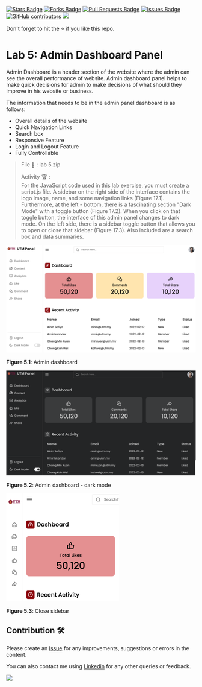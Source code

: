 <a href="https://github.com/drshahizan/learn-php/stargazers"><img src="https://img.shields.io/github/stars/drshahizan/learn-php" alt="Stars Badge"/></a>
<a href="https://github.com/drshahizan/learn-php/network/members"><img src="https://img.shields.io/github/forks/drshahizan/learn-php" alt="Forks Badge"/></a>
<a href="https://github.com/drshahizan/learn-php/pulls"><img src="https://img.shields.io/github/issues-pr/drshahizan/learn-php" alt="Pull Requests Badge"/></a>
<a href="https://github.com/drshahizan/learn-php/issues"><img src="https://img.shields.io/github/issues/drshahizan/learn-php" alt="Issues Badge"/></a>
<a href="https://github.com/drshahizan/learn-php/graphs/contributors"><img alt="GitHub contributors" src="https://img.shields.io/github/contributors/drshahizan/learn-php?color=2b9348"></a>
![](https://visitor-badge.glitch.me/badge?page_id=drshahizan/learn-php)

Don't forget to hit the :star: if you like this repo.

# Lab 5: Admin Dashboard Panel

Admin Dashboard is a header section of the website where the admin can see the overall performance of website. Admin dashboard panel helps to make quick decisions for admin to make decisions of what should they improve in his website or business.

The information that needs to be in the admin panel dashboard is as follows: 
- Overall details of the website
- Quick Navigation Links
- Search box
- Responsive Feature
- Login and Logout Feature
- Fully Controllable

> File 📁 : lab 5.zip
> 
> Activity 🏆 :<br>
> For the JavaScript code used in this lab exercise, you must create a script.js file. A sidebar on the right side of the interface contains the logo image, name, and some navigation links (Figure 17.1). Furthermore, at the left - bottom, there is a fascinating section "Dark Mode" with a toggle button (Figure 17.2). When you click on that toggle button, the interface of this admin panel changes to dark mode. On the left side, there is a sidebar toggle button that allows you to open or close that sidebar (Figure 17.3). Also included are a search box and data summaries.
> 

<img src="./download/l5int-a.png" width="600" />

**Figure 5.1**: Admin dashboard

<img src="./download/l5int-b.png" width="600" />

**Figure 5.2**: Admin dashboard - dark mode

<img src="./download/l5int-c.png" width="300" />

**Figure 5.3**: Close sidebar


## Contribution 🛠️
Please create an [Issue](https://github.com/drshahizan/learn-php/issues) for any improvements, suggestions or errors in the content.

You can also contact me using [Linkedin](https://www.linkedin.com/in/drshahizan/) for any other queries or feedback.

![](https://visitor-badge.glitch.me/badge?page_id=drshahizan)
